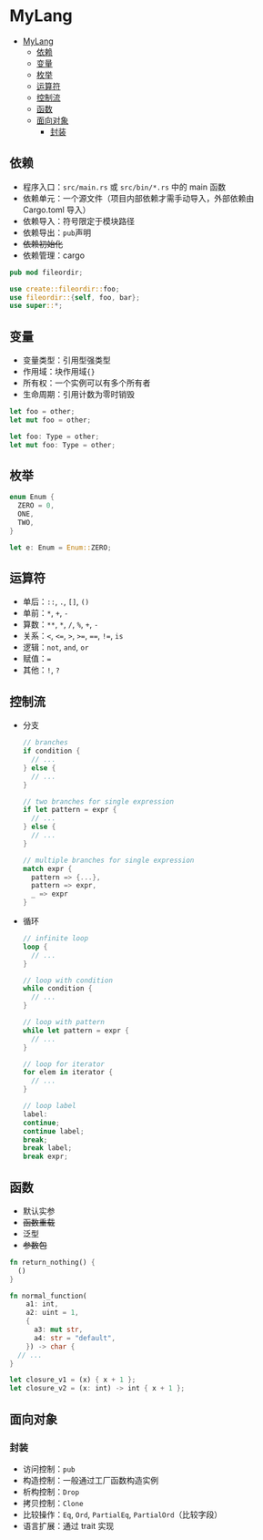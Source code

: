 # MyLang

- [MyLang](#mylang)
  - [依赖](#依赖)
  - [变量](#变量)
  - [枚举](#枚举)
  - [运算符](#运算符)
  - [控制流](#控制流)
  - [函数](#函数)
  - [面向对象](#面向对象)
    - [封装](#封装)

## 依赖

- 程序入口：`src/main.rs` 或 `src/bin/*.rs` 中的 main 函数
- 依赖单元：一个源文件（项目内部依赖才需手动导入，外部依赖由 Cargo.toml 导入）
- 依赖导入：符号限定于模块路径
- 依赖导出：`pub`声明
- ~~依赖初始化~~
- 依赖管理：cargo

```rust
pub mod fileordir;

use create::fileordir::foo;
use fileordir::{self, foo, bar};
use super::*;
```

## 变量

- 变量类型：引用型强类型
- 作用域：块作用域`{}`
- 所有权：一个实例可以有多个所有者
- 生命周期：引用计数为零时销毁

```rust
let foo = other;
let mut foo = other;

let foo: Type = other;
let mut foo: Type = other;
```

## 枚举

```rust
enum Enum {
  ZERO = 0,
  ONE,
  TWO,
}

let e: Enum = Enum::ZERO;
```

## 运算符

- 单后：`::`, `.`, `[]`, `()`
- 单前：`*`, `+`, `-`
- 算数：`**`, `*`, `/`, `%`, `+`, `-`
- 关系：`<`, `<=`, `>`, `>=`, `==`, `!=`, `is`
- 逻辑：`not`, `and`, `or`
- 赋值：`=`
- 其他：`!`, `?`

## 控制流

- 分支

  ```rust
  // branches
  if condition {
    // ...
  } else {
    // ...
  }

  // two branches for single expression
  if let pattern = expr {
    // ...
  } else {
    // ...
  }

  // multiple branches for single expression
  match expr {
    pattern => {...},
    pattern => expr,
    _ => expr
  }
  ```

- 循环

  ```rust
  // infinite loop
  loop {
    // ...
  }

  // loop with condition
  while condition {
    // ...
  }

  // loop with pattern
  while let pattern = expr {
    // ...
  }

  // loop for iterator
  for elem in iterator {
    // ...
  }

  // loop label
  label:
  continue;
  continue label;
  break;
  break label;
  break expr;
  ```

## 函数

- 默认实参
- ~~函数重载~~
- 泛型
- ~~参数包~~

```rust
fn return_nothing() {
  ()
}

fn normal_function(
    a1: int,
    a2: uint = 1,
    {
      a3: mut str,
      a4: str = "default",
    }) -> char {
  // ...
}

let closure_v1 = (x) { x + 1 };
let closure_v2 = (x: int) -> int { x + 1 };
```

## 面向对象

### 封装

- 访问控制：`pub`
- 构造控制：一般通过工厂函数构造实例
- 析构控制：`Drop`
- 拷贝控制：`Clone`
- 比较操作：`Eq`, `Ord`, `PartialEq`, `PartialOrd`（比较字段）
- 语言扩展：通过 trait 实现
